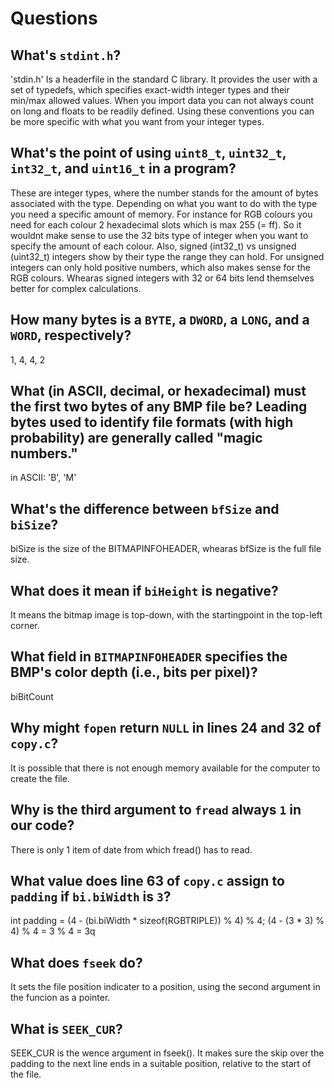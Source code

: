 # Questions

## What's `stdint.h`?

'stdin.h' Is a headerfile in the standard C library. It provides the user with a set of typedefs, which specifies exact-width integer types and their min/max allowed values.
When you import data you can not always count on long and floats to be readily defined. Using these conventions you can be more specific with what you want from your integer types.


## What's the point of using `uint8_t`, `uint32_t`, `int32_t`, and `uint16_t` in a program?

These are integer types, where the number stands for the amount of bytes associated with the type. Depending on what you want to do with the type you need a specific amount of memory.
For instance for RGB colours you need for each colour 2 hexadecimal slots which is max 255 (= ff).
So it wouldnt make sense to use the 32 bits type of integer when you want to specify the amount of each colour.
Also, signed (int32_t) vs unsigned (uint32_t) integers show by their type the range they can hold. For unsigned integers can only hold positive numbers, which also makes sense for the RGB colours.
Whearas signed integers with 32 or 64 bits lend themselves better for complex calculations.


## How many bytes is a `BYTE`, a `DWORD`, a `LONG`, and a `WORD`, respectively?

1, 4, 4, 2

## What (in ASCII, decimal, or hexadecimal) must the first two bytes of any BMP file be? Leading bytes used to identify file formats (with high probability) are generally called "magic numbers."

in ASCII: 'B', 'M'

## What's the difference between `bfSize` and `biSize`?

biSize is the size of the BITMAPINFOHEADER, whearas bfSize is the full file size.

## What does it mean if `biHeight` is negative?

It means the bitmap image is top-down, with the startingpoint in the top-left corner.

## What field in `BITMAPINFOHEADER` specifies the BMP's color depth (i.e., bits per pixel)?

biBitCount

## Why might `fopen` return `NULL` in lines 24 and 32 of `copy.c`?

It is possible that there is not enough memory available for the computer to create the file.

## Why is the third argument to `fread` always `1` in our code?

There is only 1 item of date from which fread() has to read.

## What value does line 63 of `copy.c` assign to `padding` if `bi.biWidth` is `3`?

int padding = (4 - (bi.biWidth * sizeof(RGBTRIPLE)) % 4) % 4;
(4 - (3 * 3) % 4) % 4 = 3 % 4 = 3q

## What does `fseek` do?

It sets the file position indicater to a position, using the second argument in the funcion as a pointer.

## What is `SEEK_CUR`?

SEEK_CUR is the wence argument in fseek(). It makes sure the skip over the padding to the next line ends in a suitable position, relative to the start of the file.
